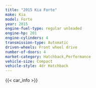 ```yaml
---
title: "2015 Kia Forte"
make: Kia
model: Forte
year: 2015
engine-fuel-type: regular unleaded
engine-hp: 201
engine-cylinders: 4
transmission-type: Automatic
driven-wheels: Front wheel drive
number-of-doors: 4
market-category: Hatchback,Performance
vehicle-size: Compact
vehicle-style: 4dr Hatchback
---
```


{{< car_info >}}
